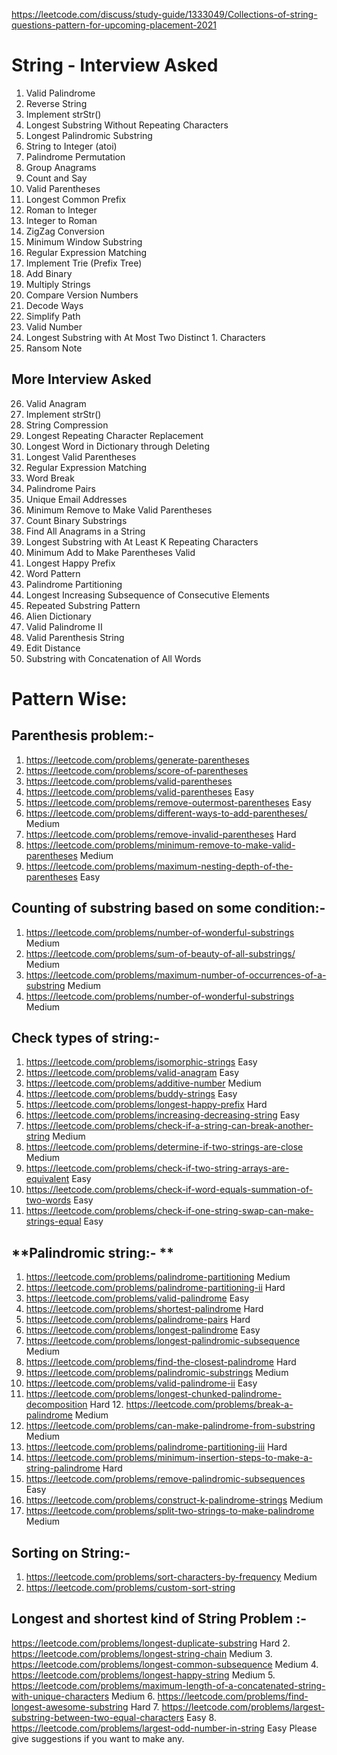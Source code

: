 https://leetcode.com/discuss/study-guide/1333049/Collections-of-string-questions-pattern-for-upcoming-placement-2021

# String - Interview Asked

1. Valid Palindrome
2. Reverse String
3. Implement strStr()
4. Longest Substring Without Repeating Characters
5. Longest Palindromic Substring
6. String to Integer (atoi)
7. Palindrome Permutation
8. Group Anagrams
9. Count and Say
10. Valid Parentheses
11. Longest Common Prefix
12. Roman to Integer
13. Integer to Roman
14. ZigZag Conversion
15. Minimum Window Substring
16. Regular Expression Matching
17. Implement Trie (Prefix Tree)
18. Add Binary
19. Multiply Strings
20. Compare Version Numbers
21. Decode Ways
22. Simplify Path
23. Valid Number
24. Longest Substring with At Most Two Distinct 1. Characters
25. Ransom Note

## More Interview Asked

26. Valid Anagram
27. Implement strStr()
28. String Compression
29. Longest Repeating Character Replacement
30. Longest Word in Dictionary through Deleting
31. Longest Valid Parentheses
32. Regular Expression Matching
33. Word Break
34. Palindrome Pairs
35. Unique Email Addresses
36. Minimum Remove to Make Valid Parentheses
37. Count Binary Substrings
38. Find All Anagrams in a String
39. Longest Substring with At Least K Repeating Characters
40. Minimum Add to Make Parentheses Valid
41. Longest Happy Prefix
42. Word Pattern
43. Palindrome Partitioning
44. Longest Increasing Subsequence of Consecutive Elements
45. Repeated Substring Pattern
46. Alien Dictionary
47. Valid Palindrome II
48. Valid Parenthesis String
49. Edit Distance
50. Substring with Concatenation of All Words

# Pattern Wise:

## Parenthesis problem:-

1. https://leetcode.com/problems/generate-parentheses
2. https://leetcode.com/problems/score-of-parentheses
3. https://leetcode.com/problems/valid-parentheses
4. https://leetcode.com/problems/valid-parentheses Easy
5. https://leetcode.com/problems/remove-outermost-parentheses Easy
6. https://leetcode.com/problems/different-ways-to-add-parentheses/ Medium
7. https://leetcode.com/problems/remove-invalid-parentheses Hard
8. https://leetcode.com/problems/minimum-remove-to-make-valid-parentheses Medium
9. https://leetcode.com/problems/maximum-nesting-depth-of-the-parentheses Easy

## Counting of substring based on some condition:-

1. https://leetcode.com/problems/number-of-wonderful-substrings Medium
2. https://leetcode.com/problems/sum-of-beauty-of-all-substrings/ Medium
3. https://leetcode.com/problems/maximum-number-of-occurrences-of-a-substring Medium
4. https://leetcode.com/problems/number-of-wonderful-substrings Medium

## Check types of string:-

1. https://leetcode.com/problems/isomorphic-strings Easy
2. https://leetcode.com/problems/valid-anagram Easy
3. https://leetcode.com/problems/additive-number Medium
4. https://leetcode.com/problems/buddy-strings Easy
5. https://leetcode.com/problems/longest-happy-prefix Hard
6. https://leetcode.com/problems/increasing-decreasing-string Easy
7. https://leetcode.com/problems/check-if-a-string-can-break-another-string Medium
8. https://leetcode.com/problems/determine-if-two-strings-are-close Medium
9. https://leetcode.com/problems/check-if-two-string-arrays-are-equivalent Easy
10. https://leetcode.com/problems/check-if-word-equals-summation-of-two-words Easy
11. https://leetcode.com/problems/check-if-one-string-swap-can-make-strings-equal Easy

## **Palindromic string:- **

1. https://leetcode.com/problems/palindrome-partitioning Medium
2. https://leetcode.com/problems/palindrome-partitioning-ii Hard
3. https://leetcode.com/problems/valid-palindrome Easy
4. https://leetcode.com/problems/shortest-palindrome Hard
5. https://leetcode.com/problems/palindrome-pairs Hard
6. https://leetcode.com/problems/longest-palindrome Easy
7. https://leetcode.com/problems/longest-palindromic-subsequence Medium
8. https://leetcode.com/problems/find-the-closest-palindrome Hard
9. https://leetcode.com/problems/palindromic-substrings Medium
10. https://leetcode.com/problems/valid-palindrome-ii Easy
11. https://leetcode.com/problems/longest-chunked-palindrome-decomposition Hard 12. https://leetcode.com/problems/break-a-palindrome Medium
12. https://leetcode.com/problems/can-make-palindrome-from-substring Medium
13. https://leetcode.com/problems/palindrome-partitioning-iii Hard
14. https://leetcode.com/problems/minimum-insertion-steps-to-make-a-string-palindrome Hard
15. https://leetcode.com/problems/remove-palindromic-subsequences Easy
16. https://leetcode.com/problems/construct-k-palindrome-strings Medium
17. https://leetcode.com/problems/split-two-strings-to-make-palindrome Medium

## Sorting on String:-

1. https://leetcode.com/problems/sort-characters-by-frequency Medium
2. https://leetcode.com/problems/custom-sort-string

## Longest and shortest kind of String Problem :-

https://leetcode.com/problems/longest-duplicate-substring Hard 2. https://leetcode.com/problems/longest-string-chain Medium 3. https://leetcode.com/problems/longest-common-subsequence Medium 4. https://leetcode.com/problems/longest-happy-string Medium 5. https://leetcode.com/problems/maximum-length-of-a-concatenated-string-with-unique-characters Medium 6. https://leetcode.com/problems/find-longest-awesome-substring Hard 7. https://leetcode.com/problems/largest-substring-between-two-equal-characters Easy 8. https://leetcode.com/problems/largest-odd-number-in-string Easy
Please give suggestions if you want to make any.

